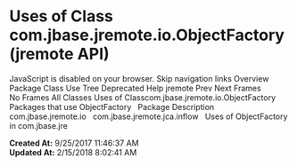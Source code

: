 # Uses of Class com.jbase.jremote.io.ObjectFactory (jremote   API)

JavaScript is disabled on your browser. Skip navigation links Overview Package Class Use Tree Deprecated Help jremote Prev Next Frames No Frames All Classes Uses of Classcom.jbase.jremote.io.ObjectFactory Packages that use ObjectFactory   Package Description com.jbase.jremote.io   com.jbase.jremote.jca.inflow   Uses of ObjectFactory in com.jbase.jre  

**Created At:** 9/25/2017 11:46:37 AM  
**Updated At:** 2/15/2018 8:02:41 AM  

